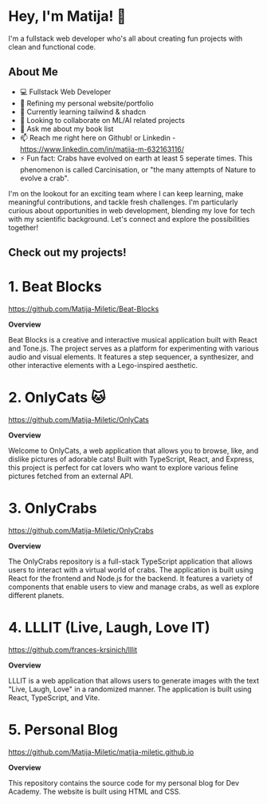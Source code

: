 # Hey, I'm Matija! 🌟  

I'm a fullstack web developer who's all about creating fun projects with clean and functional code.   


## About Me  

- 💻 Fullstack Web Developer
- 🔭 Refining my personal website/portfolio
- 🌱 Currently learning tailwind & shadcn
- 👯 Looking to collaborate on ML/AI related projects
- 💬 Ask me about my book list
- 📫 Reach me right here on Github! or Linkedin - https://www.linkedin.com/in/matija-m-632163116/
- ⚡ Fun fact: Crabs have evolved on earth at least 5 seperate times. This phenomenon is called Carcinisation, or "the many attempts of Nature to evolve a crab".

I'm on the lookout for an exciting team where I can keep learning, make meaningful contributions, and tackle fresh challenges. I'm particularly curious about opportunities in web development, blending my love for tech with my scientific background. Let's connect and explore the possibilities together!  
   

## Check out my projects!


# 1. Beat Blocks  
https://github.com/Matija-Miletic/Beat-Blocks

**Overview**

Beat Blocks is a creative and interactive musical application built with React and Tone.js. The project serves as a platform for experimenting with various audio and visual elements. It features a step sequencer, a synthesizer, and other interactive elements with a Lego-inspired aesthetic.

# 2. OnlyCats 🐱  
https://github.com/Matija-Miletic/OnlyCats

**Overview**

Welcome to OnlyCats, a web application that allows you to browse, like, and dislike pictures of adorable cats! Built with TypeScript, React, and Express, this project is perfect for cat lovers who want to explore various feline pictures fetched from an external API.

# 3. OnlyCrabs  
https://github.com/Matija-Miletic/OnlyCrabs

**Overview**

The OnlyCrabs repository is a full-stack TypeScript application that allows users to interact with a virtual world of crabs. The application is built using React for the frontend and Node.js for the backend. It features a variety of components that enable users to view and manage crabs, as well as explore different planets.

# 4. LLLIT (Live, Laugh, Love IT)  
https://github.com/frances-krsinich/lllit

**Overview**

LLLIT is a web application that allows users to generate images with the text "Live, Laugh, Love" in a randomized manner. The application is built using React, TypeScript, and Vite.

# 5. Personal Blog
https://github.com/Matija-Miletic/matija-miletic.github.io

**Overview**

This repository contains the source code for my personal blog for Dev Academy. The website is built using HTML and CSS.
